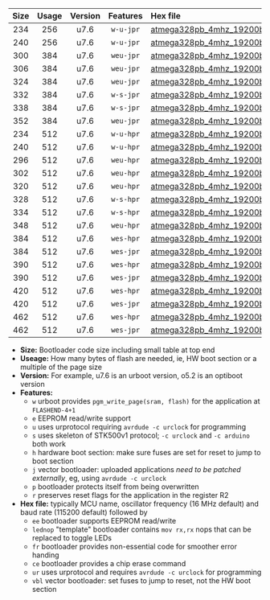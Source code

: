 |Size|Usage|Version|Features|Hex file|
|:-:|:-:|:-:|:-:|:--|
|234|256|u7.6|`w-u-jpr`|[atmega328pb_4mhz_19200bps_ur_vbl.hex](https://raw.githubusercontent.com/stefanrueger/urboot/main/atmega328pb_4mhz_19200bps_ur_vbl.hex)|
|240|256|u7.6|`w-u-jpr`|[atmega328pb_4mhz_19200bps_lednop_ur_vbl.hex](https://raw.githubusercontent.com/stefanrueger/urboot/main/atmega328pb_4mhz_19200bps_lednop_ur_vbl.hex)|
|300|384|u7.6|`weu-jpr`|[atmega328pb_4mhz_19200bps_ee_ur_vbl.hex](https://raw.githubusercontent.com/stefanrueger/urboot/main/atmega328pb_4mhz_19200bps_ee_ur_vbl.hex)|
|306|384|u7.6|`weu-jpr`|[atmega328pb_4mhz_19200bps_ee_lednop_ur_vbl.hex](https://raw.githubusercontent.com/stefanrueger/urboot/main/atmega328pb_4mhz_19200bps_ee_lednop_ur_vbl.hex)|
|324|384|u7.6|`weu-jpr`|[atmega328pb_4mhz_19200bps_ee_lednop_fr_ur_vbl.hex](https://raw.githubusercontent.com/stefanrueger/urboot/main/atmega328pb_4mhz_19200bps_ee_lednop_fr_ur_vbl.hex)|
|332|384|u7.6|`w-s-jpr`|[atmega328pb_4mhz_19200bps_vbl.hex](https://raw.githubusercontent.com/stefanrueger/urboot/main/atmega328pb_4mhz_19200bps_vbl.hex)|
|338|384|u7.6|`w-s-jpr`|[atmega328pb_4mhz_19200bps_lednop_vbl.hex](https://raw.githubusercontent.com/stefanrueger/urboot/main/atmega328pb_4mhz_19200bps_lednop_vbl.hex)|
|352|384|u7.6|`weu-jpr`|[atmega328pb_4mhz_19200bps_ee_lednop_fr_ce_ur_vbl.hex](https://raw.githubusercontent.com/stefanrueger/urboot/main/atmega328pb_4mhz_19200bps_ee_lednop_fr_ce_ur_vbl.hex)|
|234|512|u7.6|`w-u-hpr`|[atmega328pb_4mhz_19200bps_ur.hex](https://raw.githubusercontent.com/stefanrueger/urboot/main/atmega328pb_4mhz_19200bps_ur.hex)|
|240|512|u7.6|`w-u-hpr`|[atmega328pb_4mhz_19200bps_lednop_ur.hex](https://raw.githubusercontent.com/stefanrueger/urboot/main/atmega328pb_4mhz_19200bps_lednop_ur.hex)|
|296|512|u7.6|`weu-hpr`|[atmega328pb_4mhz_19200bps_ee_ur.hex](https://raw.githubusercontent.com/stefanrueger/urboot/main/atmega328pb_4mhz_19200bps_ee_ur.hex)|
|302|512|u7.6|`weu-hpr`|[atmega328pb_4mhz_19200bps_ee_lednop_ur.hex](https://raw.githubusercontent.com/stefanrueger/urboot/main/atmega328pb_4mhz_19200bps_ee_lednop_ur.hex)|
|320|512|u7.6|`weu-hpr`|[atmega328pb_4mhz_19200bps_ee_lednop_fr_ur.hex](https://raw.githubusercontent.com/stefanrueger/urboot/main/atmega328pb_4mhz_19200bps_ee_lednop_fr_ur.hex)|
|328|512|u7.6|`w-s-hpr`|[atmega328pb_4mhz_19200bps.hex](https://raw.githubusercontent.com/stefanrueger/urboot/main/atmega328pb_4mhz_19200bps.hex)|
|334|512|u7.6|`w-s-hpr`|[atmega328pb_4mhz_19200bps_lednop.hex](https://raw.githubusercontent.com/stefanrueger/urboot/main/atmega328pb_4mhz_19200bps_lednop.hex)|
|348|512|u7.6|`weu-hpr`|[atmega328pb_4mhz_19200bps_ee_lednop_fr_ce_ur.hex](https://raw.githubusercontent.com/stefanrueger/urboot/main/atmega328pb_4mhz_19200bps_ee_lednop_fr_ce_ur.hex)|
|384|512|u7.6|`wes-hpr`|[atmega328pb_4mhz_19200bps_ee.hex](https://raw.githubusercontent.com/stefanrueger/urboot/main/atmega328pb_4mhz_19200bps_ee.hex)|
|384|512|u7.6|`wes-jpr`|[atmega328pb_4mhz_19200bps_ee_vbl.hex](https://raw.githubusercontent.com/stefanrueger/urboot/main/atmega328pb_4mhz_19200bps_ee_vbl.hex)|
|390|512|u7.6|`wes-hpr`|[atmega328pb_4mhz_19200bps_ee_lednop.hex](https://raw.githubusercontent.com/stefanrueger/urboot/main/atmega328pb_4mhz_19200bps_ee_lednop.hex)|
|390|512|u7.6|`wes-jpr`|[atmega328pb_4mhz_19200bps_ee_lednop_vbl.hex](https://raw.githubusercontent.com/stefanrueger/urboot/main/atmega328pb_4mhz_19200bps_ee_lednop_vbl.hex)|
|420|512|u7.6|`wes-hpr`|[atmega328pb_4mhz_19200bps_ee_lednop_fr.hex](https://raw.githubusercontent.com/stefanrueger/urboot/main/atmega328pb_4mhz_19200bps_ee_lednop_fr.hex)|
|420|512|u7.6|`wes-jpr`|[atmega328pb_4mhz_19200bps_ee_lednop_fr_vbl.hex](https://raw.githubusercontent.com/stefanrueger/urboot/main/atmega328pb_4mhz_19200bps_ee_lednop_fr_vbl.hex)|
|462|512|u7.6|`wes-hpr`|[atmega328pb_4mhz_19200bps_ee_lednop_fr_ce.hex](https://raw.githubusercontent.com/stefanrueger/urboot/main/atmega328pb_4mhz_19200bps_ee_lednop_fr_ce.hex)|
|462|512|u7.6|`wes-jpr`|[atmega328pb_4mhz_19200bps_ee_lednop_fr_ce_vbl.hex](https://raw.githubusercontent.com/stefanrueger/urboot/main/atmega328pb_4mhz_19200bps_ee_lednop_fr_ce_vbl.hex)|

- **Size:** Bootloader code size including small table at top end
- **Useage:** How many bytes of flash are needed, ie, HW boot section or a multiple of the page size
- **Version:** For example, u7.6 is an urboot version, o5.2 is an optiboot version
- **Features:**
  + `w` urboot provides `pgm_write_page(sram, flash)` for the application at `FLASHEND-4+1`
  + `e` EEPROM read/write support
  + `u` uses urprotocol requiring `avrdude -c urclock` for programming
  + `s` uses skeleton of STK500v1 protocol; `-c urclock` and `-c arduino` both work
  + `h` hardware boot section: make sure fuses are set for reset to jump to boot section
  + `j` vector bootloader: uploaded applications *need to be patched externally*, eg, using `avrdude -c urclock`
  + `p` bootloader protects itself from being overwritten
  + `r` preserves reset flags for the application in the register R2
- **Hex file:** typically MCU name, oscillator frequency (16 MHz default) and baud rate (115200 default) followed by
  + `ee` bootloader supports EEPROM read/write
  + `lednop` "template" bootloader contains `mov rx,rx` nops that can be replaced to toggle LEDs
  + `fr` bootloader provides non-essential code for smoother error handing
  + `ce` bootloader provides a chip erase command
  + `ur` uses urprotocol and requires `avrdude -c urclock` for programming
  + `vbl` vector bootloader: set fuses to jump to reset, not the HW boot section
